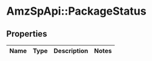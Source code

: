 # AmzSpApi::PackageStatus

## Properties
Name | Type | Description | Notes
------------ | ------------- | ------------- | -------------

